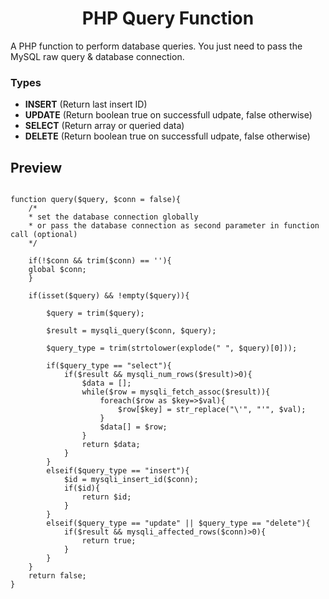 <h1 align="center">PHP Query Function</h1>
A PHP function to perform database queries. You just need to pass the MySQL raw query &amp; database connection.

### Types

- <b>INSERT</b> (Return last insert ID)
- <b>UPDATE</b> (Return boolean true on successfull udpate, false otherwise)
- <b>SELECT</b> (Return array or queried data)
- <b>DELETE</b> (Return boolean true on successfull udpate, false otherwise)


## Preview

```

function query($query, $conn = false){
    /* 
    * set the database connection globally
    * or pass the database connection as second parameter in function call (optional)
    */

    if(!$conn && trim($conn) == ''){
    global $conn;
    }

    if(isset($query) && !empty($query)){

        $query = trim($query);
        
        $result = mysqli_query($conn, $query);
        
        $query_type = trim(strtolower(explode(" ", $query)[0]));
  
        if($query_type == "select"){
            if($result && mysqli_num_rows($result)>0){
                $data = [];
                while($row = mysqli_fetch_assoc($result)){
                    foreach($row as $key=>$val){
                        $row[$key] = str_replace("\'", "'", $val);
                    }
                    $data[] = $row;
                }
                return $data;
            }
        }
        elseif($query_type == "insert"){
            $id = mysqli_insert_id($conn);
            if($id){
                return $id;
            }
        }
        elseif($query_type == "update" || $query_type == "delete"){
            if($result && mysqli_affected_rows($conn)>0){
                return true;
            }
        }
    }
    return false;
}


```
